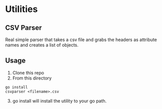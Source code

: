# Utilities
## CSV Parser

Real simple parser that takes a csv file and grabs the headers as attribute names and creates a list of objects.

## Usage 
1.  Clone this repo
2.  From this directory

``` 
go install 
csvparser <filename>.csv 
```

3. go install will install the utility to your go path.